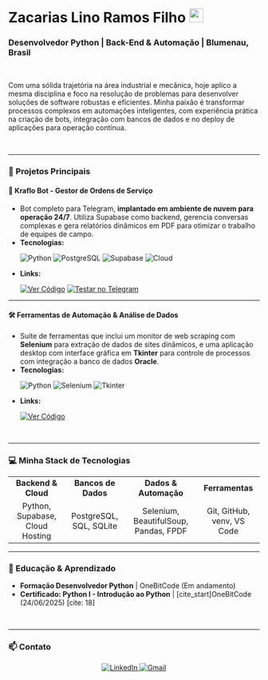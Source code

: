 # Zacarias Lino Ramos Filho <img src="https://media.giphy.com/media/hvRJCLFzcasrR4ia7z/giphy.gif" width="28">

### Desenvolvedor Python | Back-End & Automação | Blumenau, Brasil

<br>

Com uma sólida trajetória na área industrial e mecânica, hoje aplico a mesma disciplina e foco na resolução de problemas para desenvolver soluções de software robustas e eficientes. Minha paixão é transformar processos complexos em automações inteligentes, com experiência prática na criação de bots, integração com bancos de dados e no deploy de aplicações para operação contínua.

<br>

---

### 🚀 Projetos Principais

#### 🤖 **Kraflo Bot - Gestor de Ordens de Serviço**
- Bot completo para Telegram, **implantado em ambiente de nuvem para operação 24/7**. Utiliza Supabase como backend, gerencia conversas complexas e gera relatórios dinâmicos em PDF para otimizar o trabalho de equipes de campo.
- **Tecnologias:**
  <p>
    <img src="https://img.shields.io/badge/Python-3776AB?style=for-the-badge&logo=python&logoColor=white" alt="Python" />
    <img src="https://img.shields.io/badge/PostgreSQL-4169E1?style=for-the-badge&logo=postgresql&logoColor=white" alt="PostgreSQL" />
    <img src="https://img.shields.io/badge/Supabase-3ECF8E?style=for-the-badge&logo=supabase&logoColor=white" alt="Supabase" />
    <img src="https://img.shields.io/badge/Cloud%20Hosting-007ACC?style=for-the-badge&logo=azure-pipelines&logoColor=white" alt="Cloud" />
  </p>
- **Links:**
  <p>
    <a href="https://github.com/lino167/kraflo-bot" target="_blank"><img src="https://img.shields.io/badge/Ver%20C%C3%B3digo-181717?style=for-the-badge&logo=github&logoColor=white" alt="Ver Código"></a>
    <a href="https://t.me/krafloBot" target="_blank"><img src="https://img.shields.io/badge/Testar%20Ao%20Vivo-2CA5E0?style=for-the-badge&logo=telegram&logoColor=white" alt="Testar no Telegram"></a>
  </p>

---

#### 🛠️ **Ferramentas de Automação & Análise de Dados**
- Suíte de ferramentas que inclui um monitor de web scraping com **Selenium** para extração de dados de sites dinâmicos, e uma aplicação desktop com interface gráfica em **Tkinter** para controle de processos com integração a banco de dados **Oracle**.
- **Tecnologias:**
  <p>
    <img src="https://img.shields.io/badge/Python-3776AB?style=for-the-badge&logo=python&logoColor=white" alt="Python" />
    <img src="https://img.shields.io/badge/Selenium-43B02A?style=for-the-badge&logo=selenium&logoColor=white" alt="Selenium" />
    <img src="https://img.shields.io/badge/Tkinter-2C5E93?style=for-the-badge&logo=python&logoColor=white" alt="Tkinter" />
  </p>
- **Links:**
  <p>
     <a href="https://github.com/lino167/Dropping-Odds-Monitor" target="_blank"><img src="https://img.shields.io/badge/Ver%20C%C3%B3digo-181717?style=for-the-badge&logo=github&logoColor=white" alt="Ver Código"></a>
  </p>
<br>

---

### 💻 Minha Stack de Tecnologias

<table>
  <tr>
    <td align="center"><strong>Backend & Cloud</strong></td>
    <td align="center"><strong>Bancos de Dados</strong></td>
    <td align="center"><strong>Dados & Automação</strong></td>
    <td align="center"><strong>Ferramentas</strong></td>
  </tr>
  <tr>
    <td align="center">Python, Supabase, Cloud Hosting</td>
    <td align="center">PostgreSQL, SQL, SQLite</td>
    <td align="center">Selenium, BeautifulSoup, Pandas, FPDF</td>
    <td align="center">Git, GitHub, venv, VS Code</td>
  </tr>
</table>

---

### 🌱 Educação & Aprendizado

- **Formação Desenvolvedor Python** | OneBitCode (Em andamento)
- **Certificado: Python I - Introdução ao Python** | [cite_start]OneBitCode (24/06/2025) [cite: 18]

<br>

---

### 📫 Contato

<p align="center">
  <a href="https://www.linkedin.com/in/zacarias-lino-ramos-filho-5203b61a2/" target="_blank">
    <img src="https://img.shields.io/badge/LinkedIn-0077B5?style=for-the-badge&logo=linkedin&logoColor=white" alt="LinkedIn"/>
  </a>
  <a href="mailto:zaca793@gmail.com" target="blank">
    <img src="https://img.shields.io/badge/Gmail-D14836?style=for-the-badge&logo=gmail&logoColor=white" alt="Gmail"/>
  </a>
</p>
